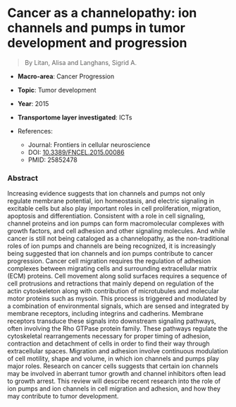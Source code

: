 # Cancer as a channelopathy: ion channels and pumps in tumor development and progression

> By Litan, Alisa and Langhans, Sigrid A.

- **Macro-area**: Cancer Progression
- **Topic**: Tumor development
- **Year**: 2015
- **Transportome layer investigated**: ICTs

- References:
  - Journal: Frontiers in cellular neuroscience
  - DOI: [10.3389/FNCEL.2015.00086](https://doi.org/10.3389/FNCEL.2015.00086)
  - PMID: 25852478

### Abstract

Increasing evidence suggests that ion channels and pumps not only regulate membrane potential, ion homeostasis, and electric signaling in excitable cells but also play important roles in cell proliferation, migration, apoptosis and differentiation. Consistent with a role in cell signaling, channel proteins and ion pumps can form macromolecular complexes with growth factors, and cell adhesion and other signaling molecules. And while cancer is still not being cataloged as a channelopathy, as the non-traditional roles of ion pumps and channels are being recognized, it is increasingly being suggested that ion channels and ion pumps contribute to cancer progression. Cancer cell migration requires the regulation of adhesion complexes between migrating cells and surrounding extracellular matrix (ECM) proteins. Cell movement along solid surfaces requires a sequence of cell protrusions and retractions that mainly depend on regulation of the actin cytoskeleton along with contribution of microtubules and molecular motor proteins such as mysoin. This process is triggered and modulated by a combination of environmental signals, which are sensed and integrated by membrane receptors, including integrins and cadherins. Membrane receptors transduce these signals into downstream signaling pathways, often involving the Rho GTPase protein family. These pathways regulate the cytoskeletal rearrangements necessary for proper timing of adhesion, contraction and detachment of cells in order to find their way through extracellular spaces. Migration and adhesion involve continuous modulation of cell motility, shape and volume, in which ion channels and pumps play major roles. Research on cancer cells suggests that certain ion channels may be involved in aberrant tumor growth and channel inhibitors often lead to growth arrest. This review will describe recent research into the role of ion pumps and ion channels in cell migration and adhesion, and how they may contribute to tumor development.
